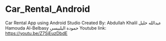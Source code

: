 # Car_Rental_Android
Car Rental App using Android Studio
Created By: 
Abdullah Khalil عبدالله خليل
Hamouda Al-Belbasy حمودة البلبيسي
Youtube link: https://youtu.be/Z7SjEuzDbdE

